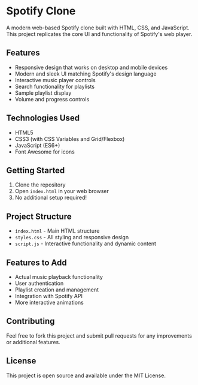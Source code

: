 # Spotify Clone

A modern web-based Spotify clone built with HTML, CSS, and JavaScript. This project replicates the core UI and functionality of Spotify's web player.

## Features

- Responsive design that works on desktop and mobile devices
- Modern and sleek UI matching Spotify's design language
- Interactive music player controls
- Search functionality for playlists
- Sample playlist display
- Volume and progress controls

## Technologies Used

- HTML5
- CSS3 (with CSS Variables and Grid/Flexbox)
- JavaScript (ES6+)
- Font Awesome for icons

## Getting Started

1. Clone the repository
2. Open `index.html` in your web browser
3. No additional setup required!

## Project Structure

- `index.html` - Main HTML structure
- `styles.css` - All styling and responsive design
- `script.js` - Interactive functionality and dynamic content

## Features to Add

- Actual music playback functionality
- User authentication
- Playlist creation and management
- Integration with Spotify API
- More interactive animations

## Contributing

Feel free to fork this project and submit pull requests for any improvements or additional features.

## License

This project is open source and available under the MIT License. 
